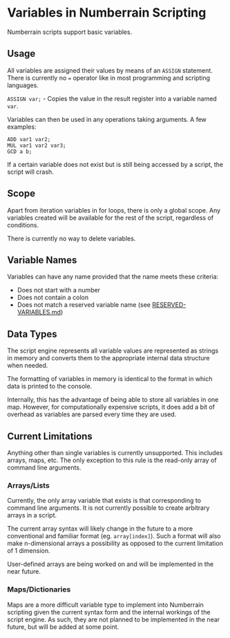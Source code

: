 # Variables in Numberrain Scripting

Numberrain scripts support basic variables.

## Usage

All variables are assigned their values by means of an `ASSIGN` statement. There is currently no `=` operator like in
most programming and scripting languages.

`ASSIGN var;` - Copies the value in the result register into a variable named `var`.

Variables can then be used in any operations taking arguments.
A few examples:

```
ADD var1 var2;
MUL var1 var2 var3;
GCD a b;
```

If a certain variable does not exist but is still being accessed by a script, the script will crash.

## Scope

Apart from iteration variables in for loops, there is only a global scope. Any variables created will be available for
the rest of the script, regardless of conditions.

There is currently no way to delete variables.

## Variable Names

Variables can have any name provided that the name meets these criteria:

- Does not start with a number
- Does not contain a colon
- Does not match a reserved variable name (see [RESERVED-VARIABLES.md](RESERVED-VARIABLES.md))

## Data Types

The script engine represents all variable values are represented as strings in memory and converts them to the
appropriate internal data structure when needed.

The formatting of variables in memory is identical to the format in which data is printed to the console.

Internally, this has the advantage of being able to store all variables in one map. However, for computationally
expensive scripts, it does add a bit of overhead as variables are parsed every time they are used.

## Current Limitations

Anything other than single variables is currently unsupported.
This includes arrays, maps, etc.
The only exception to this rule is the read-only array of command line arguments.

### Arrays/Lists

Currently, the only array variable that exists is that corresponding to command line arguments.
It is not currently possible to create arbitrary arrays in a script.

The current array syntax will likely change in the future to a more conventional and familiar format (eg. `array[index]`).
Such a format will also make n-dimensional arrays a possibility as opposed to the current limitation of 1 dimension.

User-defined arrays are being worked on and will be implemented in the near future.

### Maps/Dictionaries

Maps are a more difficult variable type to implement into Numberrain scripting given the current syntax form and the internal workings of the script engine.
As such, they are not planned to be implemented in the near future, but will be added at some point.
